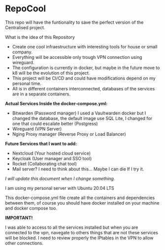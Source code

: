 # RepoCool

This repo will have the funtionality to save the perfect version of the Centralised project.

What is the idea of this Repository

- Create one cool infraestructure with interesting tools for house or small company. 
- Everything will be accessible only trough VPN connection using wireguard.
- The configuration is currently in docker, but maybe in the future move to k8 will be the evolution of this project.
- This project will be CI/CD and could have modifications depend on my personal time.
- All is in different containers interconnected, databases of the services are in a separate containers.

**Actual Services Inside the docker-compose.yml:**

- Bitwarden (Password manager) I used a Vaultwarden docker but I changed the database, the default image use SQL Lite, I changed for one that could escalate better (Postgress)
- Wireguard (VPN Server)
- Nging Proxy manager (Reverse Proxy or Load Balancer) 


**Future Services that I want to add:**

- Nextcloud (Your hosted cloud service)
- Keycloak (User manager and SSO tool)
- Rocket (Collaborating chat tool)
- Mail server? I need to think about this... Maybe I can die If I try it.


_I will update this document when I change something._


I am using my personal server with Ubuntu 20.04 LTS

This docker-compose.yml file create all the containers and dependencies between them, of course you should have docker installed on your machine and docker compose too. 

**IMPORTANT!**

I was able to access to all the services installed but when you are connected to the vpn, navegate to others things that are not these services will be blocked. I need to review properly the IPtables in the VPN to allow other connections.


